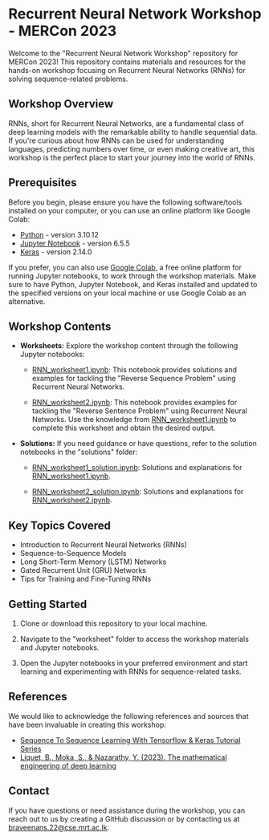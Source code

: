 # Recurrent Neural Network Workshop - MERCon 2023

Welcome to the "Recurrent Neural Network Workshop" repository for MERCon 2023! This repository contains materials and resources for the hands-on workshop focusing on Recurrent Neural Networks (RNNs) for solving sequence-related problems.

## Workshop Overview

RNNs, short for Recurrent Neural Networks, are a fundamental class of deep learning models with the remarkable ability to handle sequential data. If you're curious about how RNNs can be used for understanding languages, predicting numbers over time, or even making creative art, this workshop is the perfect place to start your journey into the world of RNNs.

## Prerequisites

Before you begin, please ensure you have the following software/tools installed on your computer, or you can use an online platform like Google Colab:

- [Python](https://www.python.org/) - version 3.10.12
- [Jupyter Notebook](https://jupyter.org/) - version 6.5.5
- [Keras](https://keras.io/) - version 2.14.0

If you prefer, you can also use [Google Colab](https://colab.research.google.com/), a free online platform for running Jupyter notebooks, to work through the workshop materials. Make sure to have Python, Jupyter Notebook, and Keras installed and updated to the specified versions on your local machine or use Google Colab as an alternative.


## Workshop Contents

- **Worksheets:** Explore the workshop content through the following Jupyter notebooks:

    - [RNN_worksheet1.ipynb](worksheet/RNN_worksheet1.ipynb): This notebook provides solutions and examples for tackling the "Reverse Sequence Problem" using Recurrent Neural Networks.

    - [RNN_worksheet2.ipynb](worksheet/RNN_worksheet2.ipynb): This notebook provides examples for tackling the "Reverse Sentence Problem" using Recurrent Neural Networks. Use the knowledge from [RNN_worksheet1.ipynb](worksheet/RNN_worksheet1.ipynb) to complete this worksheet and obtain the desired output.

- **Solutions:** If you need guidance or have questions, refer to the solution notebooks in the "solutions" folder:

    - [RNN_worksheet1_solution.ipynb](solutions/RNN_worksheet1_solution.ipynb): Solutions and explanations for [RNN_worksheet1.ipynb](worksheet/RNN_worksheet1.ipynb).
    
    - [RNN_worksheet2_solution.ipynb](solutions/RNN_worksheet2_solution.ipynb): Solutions and explanations for [RNN_worksheet2.ipynb](worksheet/RNN_worksheet2.ipynb).

## Key Topics Covered

- Introduction to Recurrent Neural Networks (RNNs)
- Sequence-to-Sequence Models
- Long Short-Term Memory (LSTM) Networks
- Gated Recurrent Unit (GRU) Networks
- Tips for Training and Fine-Tuning RNNs

## Getting Started

1. Clone or download this repository to your local machine.

2. Navigate to the "worksheet" folder to access the workshop materials and Jupyter notebooks.

3. Open the Jupyter notebooks in your preferred environment and start learning and experimenting with RNNs for sequence-related tasks.

## References

We would like to acknowledge the following references and sources that have been invaluable in creating this workshop:
- [Sequence To Sequence Learning With Tensorflow & Keras Tutorial Series](https://www.muratkarakaya.net/2022/11/seq2seq-learning-tutorial-series.html)
- [Liquet, B., Moka, S., & Nazarathy, Y. (2023). The mathematical engineering of deep learning](https://deeplearningmath.org/sequence-models.html)

## Contact

If you have questions or need assistance during the workshop, you can reach out to us by creating a GitHub discussion or by contacting us at braveenans.22@cse.mrt.ac.lk.

